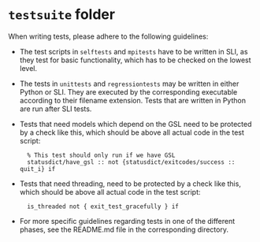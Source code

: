 # `testsuite` folder 

When writing tests, please adhere to the following guidelines:

* The test scripts in `selftests` and `mpitests` have to be written in SLI,
  as they test for basic functionality, which has to be checked on the lowest
  level.

* The tests in `unittests` and `regressiontests` may be written in either
  Python or SLI. They are executed by the corresponding executable according
  to their filename extension. Tests that are written in Python are run after
  SLI tests.

* Tests that need models which depend on the GSL need to be protected by a check
  like this, which should be above all actual code in the test script:

        % This test should only run if we have GSL
        statusdict/have_gsl :: not {statusdict/exitcodes/success :: quit_i} if

* Tests that need threading, need to be protected by a check like this, which
  should be above all actual code in the test script:

        is_threaded not { exit_test_gracefully } if

* For more specific guidelines regarding tests in one of the different phases,
  see the README.md file in the corresponding directory.
